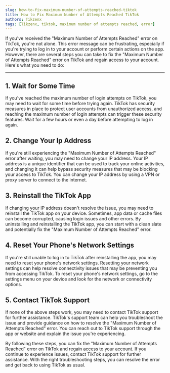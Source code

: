 ```yaml
---
slug: how-to-fix-maximum-number-of-attempts-reached-tiktok
title: How to Fix Maximum Number of Attempts Reached TikTok
authors: Tikzenx
tags: [Tikzenx, tiktok, maximum number of attempts reached, error]
---
```


If you've received the "Maximum Number of Attempts Reached" error on TikTok, you're not alone. This error message can be frustrating, especially if you're trying to log in to your account or perform certain actions on the app. However, there are several steps you can take to fix the "Maximum Number of Attempts Reached" error on TikTok and regain access to your account. Here's what you need to do:

<!--truncate-->
---

## 1. Wait for Some Time

If you've reached the maximum number of login attempts on TikTok, you may need to wait for some time before trying again. TikTok has security measures in place to protect user accounts from unauthorized access, and reaching the maximum number of login attempts can trigger these security features. Wait for a few hours or even a day before attempting to log in again.

## 2. Change Your Ip Address

If you're still experiencing the "Maximum Number of Attempts Reached" error after waiting, you may need to change your IP address. Your IP address is a unique identifier that can be used to track your online activities, and changing it can help bypass security measures that may be blocking your access to TikTok. You can change your IP address by using a VPN or proxy server to connect to the internet.

## 3. Reinstall the TikTok App

If changing your IP address doesn't resolve the issue, you may need to reinstall the TikTok app on your device. Sometimes, app data or cache files can become corrupted, causing login issues and other errors. By uninstalling and reinstalling the TikTok app, you can start with a clean slate and potentially fix the "Maximum Number of Attempts Reached" error.

## 4. Reset Your Phone's Network Settings

If you're still unable to log in to TikTok after reinstalling the app, you may need to reset your phone's network settings. Resetting your network settings can help resolve connectivity issues that may be preventing you from accessing TikTok. To reset your phone's network settings, go to the settings menu on your device and look for the network or connectivity options.

## 5. Contact TikTok Support

If none of the above steps work, you may need to contact TikTok support for further assistance. TikTok's support team can help you troubleshoot the issue and provide guidance on how to resolve the "Maximum Number of Attempts Reached" error. You can reach out to TikTok support through the app or website and explain the issue you're experiencing.

By following these steps, you can fix the "Maximum Number of Attempts Reached" error on TikTok and regain access to your account. If you continue to experience issues, contact TikTok support for further assistance. With the right troubleshooting steps, you can resolve the error and get back to using TikTok as usual.
